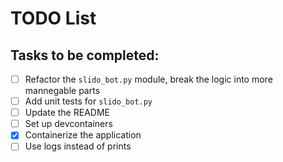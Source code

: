 # TODO List

## Tasks to be completed:
- [ ] Refactor the `slido_bot.py` module, break the logic into more mannegable parts
- [ ] Add unit tests for `slido_bot.py`
- [ ] Update the README
- [ ] Set up devcontainers
- [X] Containerize the application
- [ ] Use logs instead of prints
